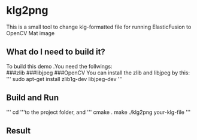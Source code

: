 # klg2png
This is a small tool to change klg-formatted file for running ElasticFusion to OpenCV Mat image

##  What do I need to build it?
To build this demo .You need the follwings:  
  ###zlib  ###libjpeg   ###OpenCV You can install the zlib and libjpeg by this:  
'''
sudo apt-get install zlib1g-dev libjpeg-dev
'''
##  Build and Run
 ''' cd '''to the project folder, and
 '''
 cmake .
 make
 ./klg2png  your-klg-file
 '''
 ##  Result
 
